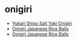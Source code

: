 # onigiri

 * [Yukari Shiso Salt Yaki Onigiri](../index/y/yukari-shiso-salt-yaki-onigiri-365590.json)
 * [Onigiri   Japanese Rice Balls](../index/o/onigiri---japanese-rice-balls.json)
 * [Onigiri Japanese Rice Balls](../index/o/onigiri-japanese-rice-balls.json)

